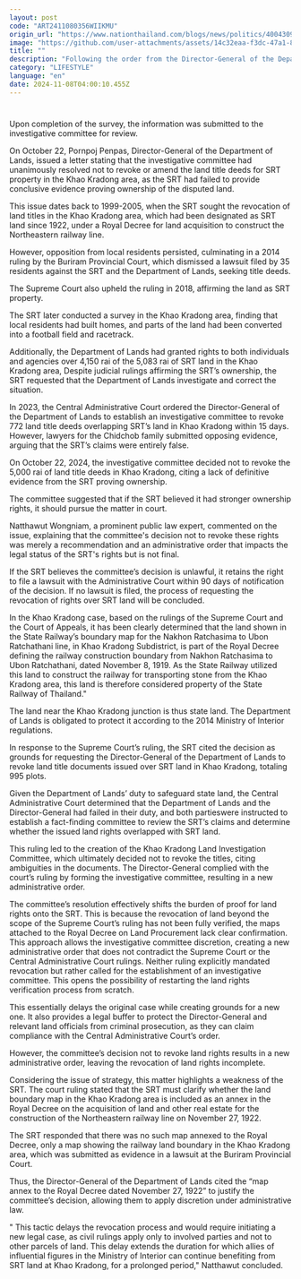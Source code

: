 ```yaml
---
layout: post
code: "ART2411080356WIIKMU"
origin_url: "https://www.nationthailand.com/blogs/news/politics/40043092"
image: "https://github.com/user-attachments/assets/14c32eaa-f3dc-47a1-89bb-e67987116dc8"
title: ""
description: "Following the order from the Director-General of the Department of Lands to establish an investigative committee to examine land title deeds issued over the property of the State Railway of Thailand (SRT) in the Khao Kradong area, Mueang District, Buriram Province—totalling 995 deeds—pursuant to the judgment of the Central Administrative Court, officials from the Buriram Provincial Land Office and other representatives of the SRT conducted a survey of the Khao Kradong area, covering 5,083 rai of SRT land. "
category: "LIFESTYLE"
language: "en"
date: 2024-11-08T04:00:10.455Z
---
```


# 









Upon completion of the survey, the information was submitted to the investigative committee for review.

On October 22, Pornpoj Penpas, Director-General of the Department of Lands, issued a letter stating that the investigative committee had unanimously resolved not to revoke or amend the land title deeds for SRT property in the Khao Kradong area, as the SRT had failed to provide conclusive evidence proving ownership of the disputed land.

This issue dates back to 1999-2005, when the SRT sought the revocation of land titles in the Khao Kradong area, which had been designated as SRT land since 1922, under a Royal Decree for land acquisition to construct the Northeastern railway line.

However, opposition from local residents persisted, culminating in a 2014 ruling by the Buriram Provincial Court, which dismissed a lawsuit filed by 35 residents against the SRT and the Department of Lands, seeking title deeds.

The Supreme Court also upheld the ruling in 2018, affirming the land as SRT property.

The SRT later conducted a survey in the Khao Kradong area, finding that local residents had built homes, and parts of the land had been converted into a football field and racetrack.

Additionally, the Department of Lands had granted rights to both individuals and agencies over 4,150 rai of the 5,083 rai of SRT land in the Khao Kradong area, Despite judicial rulings affirming the SRT’s ownership, the SRT requested that the Department of Lands investigate and correct the situation.

In 2023, the Central Administrative Court ordered the Director-General of the Department of Lands to establish an investigative committee to revoke 772 land title deeds overlapping SRT’s land in Khao Kradong within 15 days. However, lawyers for the Chidchob family submitted opposing evidence, arguing that the SRT’s claims were entirely false.

On October 22, 2024, the investigative committee decided not to revoke the 5,000 rai of land title deeds in Khao Kradong, citing a lack of definitive evidence from the SRT proving ownership.

The committee suggested that if the SRT believed it had stronger ownership rights, it should pursue the matter in court.

Natthawut Wongniam, a prominent public law expert, commented on the issue, explaining that the committee's decision not to revoke these rights was merely a recommendation and an administrative order that impacts the legal status of the SRT's rights but is not final.

If the SRT believes the committee’s decision is unlawful, it retains the right to file a lawsuit with the Administrative Court within 90 days of notification of the decision. If no lawsuit is filed, the process of requesting the revocation of rights over SRT land will be concluded.

In the Khao Kradong case, based on the rulings of the Supreme Court and the Court of Appeals, it has been clearly determined that the land shown in the State Railway’s boundary map for the Nakhon Ratchasima to Ubon Ratchathani line, in Khao Kradong Subdistrict, is part of the Royal Decree defining the railway construction boundary from Nakhon Ratchasima to Ubon Ratchathani, dated November 8, 1919. As the State Railway utilized this land to construct the railway for transporting stone from the Khao Kradong area, this land is therefore considered property of the State Railway of Thailand."

The land near the Khao Kradong junction is thus state land. The Department of Lands is obligated to protect it according to the 2014 Ministry of Interior regulations.

In response to the Supreme Court’s ruling, the SRT cited the decision as grounds for requesting the Director-General of the Department of Lands to revoke land title documents issued over SRT land in Khao Kradong, totaling 995 plots.

Given the Department of Lands’ duty to safeguard state land, the Central Administrative Court determined that the Department of Lands and the Director-General had failed in their duty, and both partieswere instructed to establish a fact-finding committee to review the SRT’s claims and determine whether the issued land rights overlapped with SRT land.

This ruling led to the creation of the Khao Kradong Land Investigation Committee, which ultimately decided not to revoke the titles, citing ambiguities in the documents. The Director-General complied with the court’s ruling by forming the investigative committee, resulting in a new administrative order.

The committee’s resolution effectively shifts the burden of proof for land rights onto the SRT. This is because the revocation of land beyond the scope of the Supreme Court’s ruling has not been fully verified, the maps attached to the Royal Decree on Land Procurement lack clear confirmation. This approach allows the investigative committee discretion, creating a new administrative order that does not contradict the Supreme Court or the Central Administrative Court rulings. Neither ruling explicitly mandated revocation but rather called for the establishment of an investigative committee. This opens the possibility of restarting the land rights verification process from scratch.

This essentially delays the original case while creating grounds for a new one. It also provides a legal buffer to protect the Director-General and relevant land officials from criminal prosecution, as they can claim compliance with the Central Administrative Court’s order.

However, the committee’s decision not to revoke land rights results in a new administrative order, leaving the revocation of land rights incomplete.

Considering the issue of strategy, this matter highlights a weakness of the SRT. The court ruling stated that the SRT must clarify whether the land boundary map in the Khao Kradong area is included as an annex in the Royal Decree on the acquisition of land and other real estate for the construction of the Northeastern railway line on November 27, 1922.

The SRT responded that there was no such map annexed to the Royal Decree, only a map showing the railway land boundary in the Khao Kradong area, which was submitted as evidence in a lawsuit at the Buriram Provincial Court.

Thus, the Director-General of the Department of Lands cited the “map annex to the Royal Decree dated November 27, 1922” to justify the committee’s decision, allowing them to apply discretion under administrative law.

" This tactic delays the revocation process and would require initiating a new legal case, as civil rulings apply only to involved parties and not to other parcels of land. This delay extends the duration for which allies of influential figures in the Ministry of Interior can continue benefiting from SRT land at Khao Kradong, for a prolonged period," Natthawut concluded.
